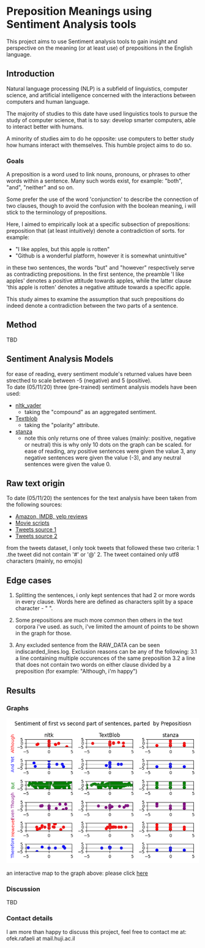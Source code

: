 # Preposition Meanings using Sentiment Analysis tools
This project aims to use Sentiment analysis tools to gain insight and perspective on the meaning (or at least use) of prepositions in the English language. 

## Introduction
Natural language processing (NLP) is a subfield of linguistics, computer science, and artificial intelligence concerned with the interactions between computers and human language.

The majority of studies to this date have used linguistics tools to pursue the study of computer science, that is to say: develop smarter computers, able to interact better with humans.

A minority of studies aim to do he opposite: use computers to better study how humans interact with themselves. This humble project aims to do so.   
### Goals
A preposition is a word used to link nouns, pronouns, or phrases to other words within a sentence. Many such words exist, for example: "both", "and", "neither" and so on.

Some prefer the use of the word 'conjunction' to  describe the  connection of two  clauses, though to avoid the confusion with the boolean meaning, i will stick to the  terminology of prepositions.

Here, I aimed to empirically look at a specific subsection of prepositions: preposition that (at least intuitively) denote a contradiction of sorts. for example:

- "I like apples, but this apple is rotten"
- "Github is a wonderful platform, however it is somewhat unintuitive"

in these two sentences, the words "but" and "however" respectively serve as contradicting prepositions. 
In the first sentence, the preamble 'I like apples' denotes a positive attitude towards apples, while the latter clause 'this apple is rotten' denotes a negative attitude towards a specific apple.      

This study aimes to examine the assumption that such prepositions do indeed denote a contradiction between the two parts of a sentence. 

## Method

TBD


## Sentiment Analysis Models
for ease of reading, every sentiment module's returned values have been 
strecthed to scale between -5 (negative) and 5 (positive).  
To date (05/11/20) three (pre-trained) sentiment analysis models have been used:
-	[nltk_vader](https://www.nltk.org/_modules/nltk/sentiment/vader.html)
    - taking the "compound" as an aggregated sentiment. 
-	[Textblob](https://textblob.readthedocs.io/en/dev/quickstart.html#sentiment-analysis)
    - taking the "polarity" attribute.
-	[stanza](https://stanfordnlp.github.io/stanza/sentiment.html) 
    - note this only returns one of three values (mainly: positive, negative or neutral)
    this is why only 10 dots on the graph can be scaled. for ease of reading, 
    any positive sentences were given the value 3, any negative sentences were given the value (-3), 
    and any neutral sentences were given the value 0. 

##  Raw text origin
To date (05/11/20) the sentences for the text analysis have been taken from the following sources: 
-	[Amazon, IMDB, yelp reviews](https://github.com/microsoft/ML-Server-PythonSamples/tree/master/microsoftml/202/data/sentiment_analysis) 
-	[Movie scripts](http://www.cs.cornell.edu/~cristian/Cornell_Movie-Dialogs_Corpus.html) 
-	[Tweets source 1](https://raw.githubusercontent.com/sharmaroshan/Twitter-Sentiment-Analysis/master/test_tweets.csv) 
-	[Tweets source 2](https://raw.githubusercontent.com/sharmaroshan/Twitter-Sentiment-Analysis/master/train_tweet.csv) 

from the tweets dataset, I only took tweets that followed these two criteria: 
1	.the tweet did not contain '#' or '@'
2.	The tweet contained only utf8 characters (mainly, no emojis)

## Edge cases
1. Splitting the sentences, i only kept sentences that had 2 or more words in every clause. Words here are defined as characters split by a space character - " ". 

2. Some prepositions are much more common then others in the text corpora i've used. as such, i've limited the amount of points to be shown in the graph for those.

3. Any excluded sentence from the RAW_DATA can be seen indiscarded_lines.log. Exclusion reasons can be any of the following:
  3.1 a line containing multiple occurences of the same preposition
  3.2 a line that does not contain two words on either clause divided by a preposition (for example: "Although, i'm happy")

## Results 
### Graphs
![Image of all graphs](preposition_Sentiment_graphs.png?raw=true "Image of all graphs")

an interactive map to the graph above: please click [here](https://htmlpreview.github.io/?https://github.com/ofekraf/Sentiment_Analysis_Preposition/blob/master/preposition_Sentiment_graphs.html)


### Discussion
TBD

### Contact details

I am more than happy to discuss this project, feel free to contact me at:
ofek.rafaeli at mail.huji.ac.il
